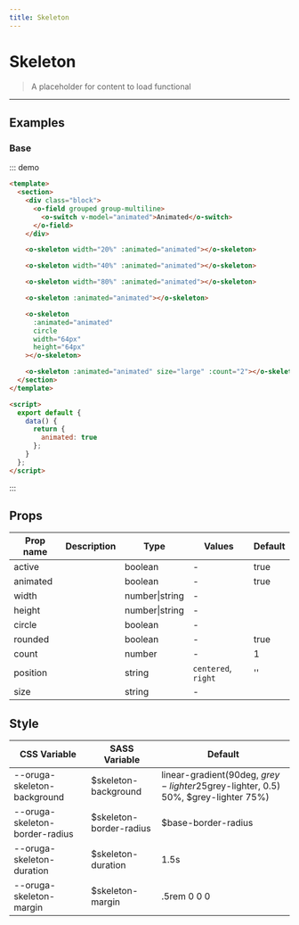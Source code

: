 ```yaml
---
title: Skeleton
---
```


# Skeleton

> A placeholder for content to load
> functional

---

## Examples

### Base

::: demo

```html
<template>
  <section>
    <div class="block">
      <o-field grouped group-multiline>
        <o-switch v-model="animated">Animated</o-switch>
      </o-field>
    </div>

    <o-skeleton width="20%" :animated="animated"></o-skeleton>

    <o-skeleton width="40%" :animated="animated"></o-skeleton>

    <o-skeleton width="80%" :animated="animated"></o-skeleton>

    <o-skeleton :animated="animated"></o-skeleton>

    <o-skeleton
      :animated="animated"
      circle
      width="64px"
      height="64px"
    ></o-skeleton>

    <o-skeleton :animated="animated" size="large" :count="2"></o-skeleton>
  </section>
</template>

<script>
  export default {
    data() {
      return {
        animated: true
      };
    }
  };
</script>
```

:::

## Props

| Prop name | Description | Type           | Values              | Default |
| --------- | ----------- | -------------- | ------------------- | ------- |
| active    |             | boolean        | -                   | true    |
| animated  |             | boolean        | -                   | true    |
| width     |             | number\|string | -                   |         |
| height    |             | number\|string | -                   |         |
| circle    |             | boolean        | -                   |         |
| rounded   |             | boolean        | -                   | true    |
| count     |             | number         | -                   | 1       |
| position  |             | string         | `centered`, `right` | ''      |
| size      |             | string         | -                   |         |

## Style

| CSS Variable                   | SASS Variable            | Default                                                                                     |
| ------------------------------ | ------------------------ | ------------------------------------------------------------------------------------------- |
| --oruga-skeleton-background    | \$skeleton-background    | linear-gradient(90deg, $grey-lighter 25%, rgba($grey-lighter, 0.5) 50%, \$grey-lighter 75%) |
| --oruga-skeleton-border-radius | \$skeleton-border-radius | \$base-border-radius                                                                        |
| --oruga-skeleton-duration      | \$skeleton-duration      | 1.5s                                                                                        |
| --oruga-skeleton-margin        | \$skeleton-margin        | .5rem 0 0 0                                                                                 |

